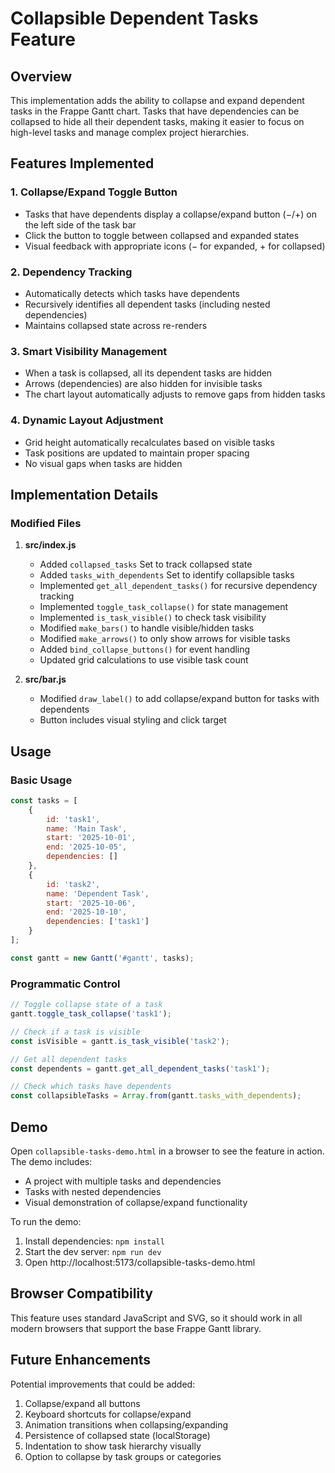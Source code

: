 # Collapsible Dependent Tasks Feature

## Overview
This implementation adds the ability to collapse and expand dependent tasks in the Frappe Gantt chart. Tasks that have dependencies can be collapsed to hide all their dependent tasks, making it easier to focus on high-level tasks and manage complex project hierarchies.

## Features Implemented

### 1. Collapse/Expand Toggle Button
- Tasks that have dependents display a collapse/expand button (−/+) on the left side of the task bar
- Click the button to toggle between collapsed and expanded states
- Visual feedback with appropriate icons (− for expanded, + for collapsed)

### 2. Dependency Tracking
- Automatically detects which tasks have dependents
- Recursively identifies all dependent tasks (including nested dependencies)
- Maintains collapsed state across re-renders

### 3. Smart Visibility Management
- When a task is collapsed, all its dependent tasks are hidden
- Arrows (dependencies) are also hidden for invisible tasks
- The chart layout automatically adjusts to remove gaps from hidden tasks

### 4. Dynamic Layout Adjustment
- Grid height automatically recalculates based on visible tasks
- Task positions are updated to maintain proper spacing
- No visual gaps when tasks are hidden

## Implementation Details

### Modified Files

1. **src/index.js**
   - Added `collapsed_tasks` Set to track collapsed state
   - Added `tasks_with_dependents` Set to identify collapsible tasks
   - Implemented `get_all_dependent_tasks()` for recursive dependency tracking
   - Implemented `toggle_task_collapse()` for state management
   - Implemented `is_task_visible()` to check task visibility
   - Modified `make_bars()` to handle visible/hidden tasks
   - Modified `make_arrows()` to only show arrows for visible tasks
   - Added `bind_collapse_buttons()` for event handling
   - Updated grid calculations to use visible task count

2. **src/bar.js**
   - Modified `draw_label()` to add collapse/expand button for tasks with dependents
   - Button includes visual styling and click target

## Usage

### Basic Usage
```javascript
const tasks = [
    {
        id: 'task1',
        name: 'Main Task',
        start: '2025-10-01',
        end: '2025-10-05',
        dependencies: []
    },
    {
        id: 'task2',
        name: 'Dependent Task',
        start: '2025-10-06',
        end: '2025-10-10',
        dependencies: ['task1']
    }
];

const gantt = new Gantt('#gantt', tasks);
```

### Programmatic Control
```javascript
// Toggle collapse state of a task
gantt.toggle_task_collapse('task1');

// Check if a task is visible
const isVisible = gantt.is_task_visible('task2');

// Get all dependent tasks
const dependents = gantt.get_all_dependent_tasks('task1');

// Check which tasks have dependents
const collapsibleTasks = Array.from(gantt.tasks_with_dependents);
```

## Demo
Open `collapsible-tasks-demo.html` in a browser to see the feature in action. The demo includes:
- A project with multiple tasks and dependencies
- Tasks with nested dependencies
- Visual demonstration of collapse/expand functionality

To run the demo:
1. Install dependencies: `npm install`
2. Start the dev server: `npm run dev`
3. Open http://localhost:5173/collapsible-tasks-demo.html

## Browser Compatibility
This feature uses standard JavaScript and SVG, so it should work in all modern browsers that support the base Frappe Gantt library.

## Future Enhancements
Potential improvements that could be added:
1. Collapse/expand all buttons
2. Keyboard shortcuts for collapse/expand
3. Animation transitions when collapsing/expanding
4. Persistence of collapsed state (localStorage)
5. Indentation to show task hierarchy visually
6. Option to collapse by task groups or categories